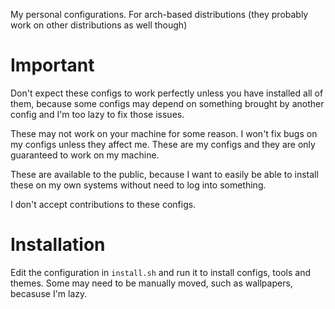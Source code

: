 
My personal configurations. For arch-based distributions (they probably work on other distributions as well though)

# Important

Don't expect these configs to work perfectly unless you have installed all of them, because some configs may depend on something brought by another config
 and I'm too lazy to fix those issues.

These may not work on your machine for some reason. I won't fix bugs on my configs unless they affect me. These are my configs and they are only guaranteed to work on my machine.

These are available to the public, because I want to easily be able to install these on my own systems without need to log into something.

I don't accept contributions to these configs.

# Installation

Edit the configuration in `install.sh` and run it to install configs, tools and themes.
Some may need to be manually moved, such as wallpapers, becasuse I'm lazy.
